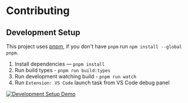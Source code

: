 # Contributing

## Development Setup

This project uses [pnpm](https://pnpm.js.org/), if you don't have `pnpm` run `npm install --global pnpm`.

1. Install dependencies — `pnpm install`
2. Run build types - `pnpm run build:types`
3. Run development watching build - `pnpm run watch`
4. Run `Extension: VS Code` launch task from VS Code debug panel


[![Development Setup Demo](https://img.youtube.com/vi/lVIhkSays9g/0.jpg)](https://www.youtube.com/watch?v=lVIhkSays9g)
